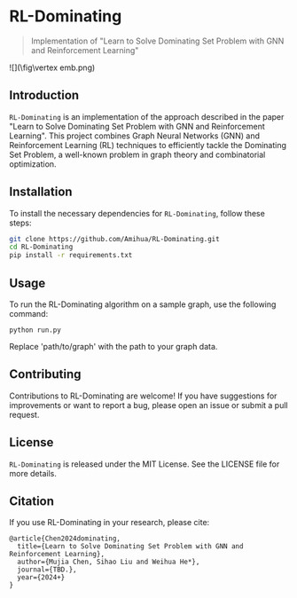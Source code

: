 # RL-Dominating
> Implementation of "Learn to Solve Dominating Set Problem with GNN and Reinforcement Learning"
> 
![](\fig\vertex emb.png)

## Introduction
`RL-Dominating` is an implementation of the approach described in the paper "Learn to Solve Dominating Set Problem with GNN and Reinforcement Learning". This project combines Graph Neural Networks (GNN) and Reinforcement Learning (RL) techniques to efficiently tackle the Dominating Set Problem, a well-known problem in graph theory and combinatorial optimization.

## Installation
To install the necessary dependencies for `RL-Dominating`, follow these steps:
```bash
git clone https://github.com/Amihua/RL-Dominating.git
cd RL-Dominating
pip install -r requirements.txt
```

## Usage
To run the RL-Dominating algorithm on a sample graph, use the following command:
```commandline
python run.py 
```
Replace 'path/to/graph' with the path to your graph data.

## Contributing
Contributions to RL-Dominating are welcome! If you have suggestions for improvements or want to report a bug, please open an issue or submit a pull request.

## License
`RL-Dominating` is released under the MIT License. See the LICENSE file for more details.

## Citation
If you use RL-Dominating in your research, please cite:
```
@article{Chen2024dominating,
  title={Learn to Solve Dominating Set Problem with GNN and Reinforcement Learning},
  author={Mujia Chen, Sihao Liu and Weihua He*},
  journal={TBD.},
  year={2024+}
}
```

